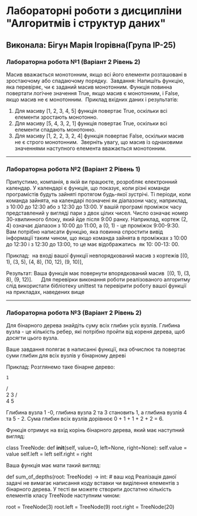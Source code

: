 # Лабораторні роботи з дисципліни "Алгоритмів і структур даних"

## Виконала: Бігун Марія Ігорівна(Група ІР-25)

### Лабораторна робота №1 (Варіант 2 Рівень 2)

Масив вважається монотонним, якщо всі його елементи розташовані в зростаючому або спадаючому порядку.
​
Завдання: Напишіть функцію, яка перевіряє, чи є заданий масив монотонним. Функція повинна повертати логічне значення True, якщо масив є монотонним, і False, якщо масив не є монотонним.
​
Приклад вхідних даних і результатів:
​
1. Для масиву [1, 2, 3, 4, 5] функція повертає True, оскільки всі елементи зростають монотонно.
2. Для масиву [5, 4, 3, 2, 1] функція повертає True, оскільки всі елементи спадають монотонно.
3. Для масиву [1, 2, 2, 3, 2, 4] функція повертає False, оскільки масив не є строго монотонним.
​
Зверніть увагу, що масив із однаковими значеннями наступного елемента вважається монотонним.
​

***
### Лабораторна робота №2 (Варіант 2 Рівень 1)

Припустимо, компанія, в якій ви працюєте, розробляє електронний календар. У календарі є функція, що показує, коли різні команди програмістів будуть зайняті протягом будь-якої зустрічі.
Ті періоди, коли команда зайнята, на календарі позначені як діапазони часу, наприклад, з 10:00 до 12:30 або з 12:30 до 13:00. У вашій програмі проміжок часу представлений у вигляді пари з двох цілих чисел. Число означає номер 30-хвилинного блоку, який йде після 9:00 ранку. Наприклад, кортеж (2, 4) означає діапазон з 10:00 до 11:00, а (0, 1) - це проміжок 9:00-9:30.
Вам потрібно написати функцію, яка повинна спростити вивід інформації таким чином, що якщо команда зайнята в проміжках з 10:00 до 12:30 і з 12:30 до 13:00, то це має відображатись  як 10: 00-13: 00. 

Приклад: 
на вході вашої функції невпорядкований масив з кортежів [(0, 1), (3, 5), (4, 8), (10, 12), (9, 10)], 

Результат:
Ваша функція має повернути впорядкований масив  [(0, 1), (3, 8), (9, 12)].  
  
Для перевірки виконання роботи реалізованого алгоритму слід використати бібліотеку unittest та перевірити роботу вашої функції на прикладах, наведених вище

***

### Лабораторна робота №3 (Варіант 2 Рівень 2)


Для бінарного дерева знайдіть суму всіх глибин усіх вузлів. Глибина вузла - це кількість ребер, які потрібно пройти від кореня дерева, щоб досягти цього вузла.

Ваше завдання полягає в написанні функції, яка обчислює та повертає суми глибин для всіх вузлів у бінарному дереві

Приклад: Розглянемо таке бінарне дерево:

    1
   / \
  2   3
 / \
4   5


Глибина вузла 1 -0, глибина вузла 2 та 3 становить 1, а глибина вузлів 4 та 5 - 2. Сума глибин всіх вузлів дорівнює 0 + 1 + 1 + 2 + 2 = 6.

Функція отримує на вхід корінь бінарного дерева, який має наступний вигляд:

class TreeNode:
    def __init__(self, value=0, left=None, right=None):
        self.value = value
        self.left = left
        self.right = right

 Ваша функція має мати такий вигляд:  

def sum_of_depths(root: TreeNode) -> int:
    # ваш код
Реалізація даної задачі не вимагає написання коду вставки чи виділення елементів з бінарного дерева. У тесті ви можете створити достатню кількість елементів класу TreeNode наступним чином:

root = TreeNode(3)
root.left = TreeNode(9)
root.right = TreeNode(20)
